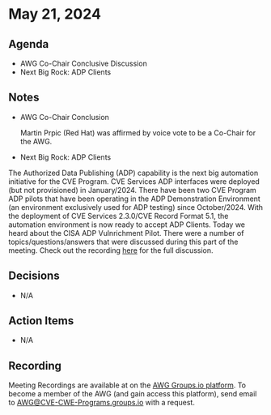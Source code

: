 # May 21, 2024

## Agenda

* AWG Co-Chair Conclusive Discussion
* Next Big Rock: ADP Clients

## Notes

* AWG Co-Chair Conclusion

  Martin Prpic (Red Hat) was affirmed by voice vote to be a Co-Chair for the AWG.

* Next Big Rock: ADP Clients

The Authorized Data Publishing (ADP) capability is the next big automation initiative for the CVE Program.   CVE Services ADP interfaces were deployed (but not provisioned) in January/2024.   There have been two CVE Program ADP pilots that have been operating in the ADP Demonstration Environment (an environment exclusively used for ADP testing) since October/2024.    With the deployment of CVE Services 2.3.0/CVE Record Format 5.1, the automation environment is now ready to accept ADP Clients.   Today we heard about the CISA ADP Vulnrichment Pilot.  There were a number of topics/questions/answers that were discussed during this part of the meeting.   Check out the recording [here](https://cve-cwe-programs.groups.io/g/AWG/files/MeetingRecordings) for the full discussion. 

## Decisions

* N/A

## Action Items

* N/A

## Recording

Meeting Recordings are available at on the [AWG Groups.io platform](https://cve-cwe-programs.groups.io/g/AWG/files/MeetingRecordings).
To become a member of the AWG (and gain access this platform), send email to AWG@CVE-CWE-Programs.groups.io with a request.
